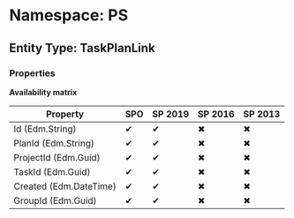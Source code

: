 # Namespace: PS
## Entity Type: TaskPlanLink

### Properties

**Availability matrix**

Property | SPO | SP 2019 | SP 2016 | SP 2013
----------|-----|---------|---------|--------
Id (Edm.String) | ✔ | ✔ | ✖ | ✖
PlanId (Edm.String) | ✔ | ✔ | ✖ | ✖
ProjectId (Edm.Guid) | ✔ | ✔ | ✖ | ✖
TaskId (Edm.Guid) | ✔ | ✔ | ✖ | ✖
Created (Edm.DateTime) | ✔ | ✔ | ✖ | ✖
GroupId (Edm.Guid) | ✔ | ✔ | ✖ | ✖

